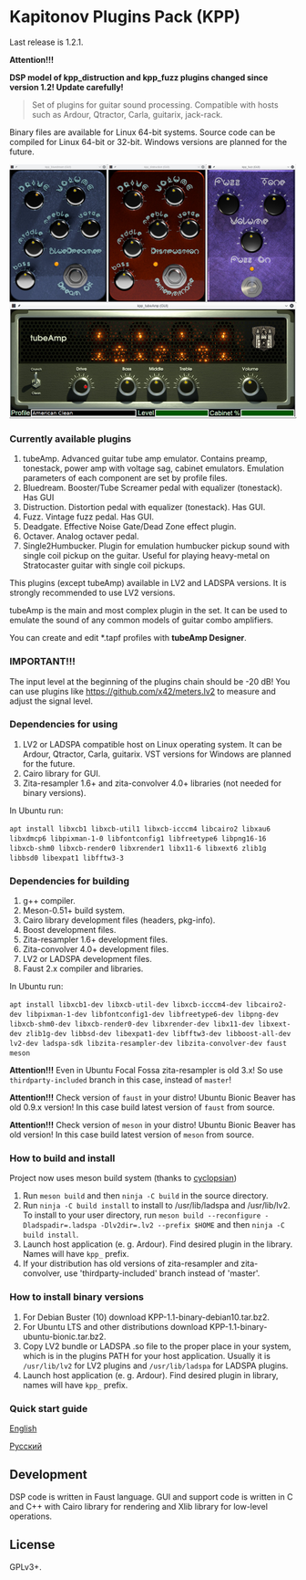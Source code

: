 Kapitonov Plugins Pack (KPP)
============================

Last release is 1.2.1.

**Attention!!!**

**DSP model of kpp_distruction and kpp_fuzz plugins changed since version 1.2!
Update carefully!**

> Set of plugins for guitar sound processing.
> Compatible with hosts such as Ardour, Qtractor, Carla,
> guitarix, jack-rack.

Binary files are available for Linux 64-bit systems.
Source code can be compiled for Linux 64-bit or 32-bit.
Windows versions are planned for the future.

![Screenshot](screen.jpg)

### Currently available plugins

1. tubeAmp.
   Advanced guitar tube amp emulator. Contains preamp,
   tonestack, power amp with voltage sag, cabinet emulators.
   Emulation parameters of each component are set by profile files.
2. Bluedream.
   Booster/Tube Screamer pedal with equalizer (tonestack).
   Has GUI
3. Distruction.
   Distortion pedal with equalizer (tonestack).
   Has GUI.
4. Fuzz.
   Vintage fuzz pedal.
   Has GUI.
5. Deadgate.
   Effective Noise Gate/Dead Zone effect plugin.
6. Octaver.
   Analog octaver pedal.
7. Single2Humbucker.
   Plugin for emulation humbucker pickup sound with
   single coil pickup on the guitar. Useful for playing
   heavy-metal on Stratocaster guitar with single coil pickups.


This plugins (except tubeAmp) available in LV2 and LADSPA versions. It is
strongly recommended to use LV2 versions.

tubeAmp is the main and most complex plugin in the set.
It can be used to emulate the sound of any common models
of guitar combo amplifiers.

You can create and edit \*.tapf profiles with **tubeAmp Designer**.

### IMPORTANT!!!

The input level at the beginning of the plugins chain should be -20 dB!
You can use plugins like https://github.com/x42/meters.lv2 to measure
and adjust the signal level.


### Dependencies for using

1. LV2 or LADSPA compatible host on Linux operating system.
   It can be Ardour, Qtractor, Carla, guitarix.
   VST versions for Windows are planned for the future.
2. Cairo library for GUI.
3. Zita-resampler 1.6+ and zita-convolver 4.0+ libraries (not needed for binary versions).

In Ubuntu run:

`apt install libxcb1 libxcb-util1 libxcb-icccm4 libcairo2 libxau6 libxdmcp6 libpixman-1-0 libfontconfig1 libfreetype6 libpng16-16 libxcb-shm0 libxcb-render0 libxrender1 libx11-6 libxext6 zlib1g libbsd0 libexpat1 libfftw3-3`

### Dependencies for building

1. g++ compiler.
2. Meson-0.51+ build system.
3. Cairo library development files (headers, pkg-info).
4. Boost development files.
5. Zita-resampler 1.6+ development files.
6. Zita-convolver 4.0+ development files.
7. LV2 or LADSPA development files.
8. Faust 2.x compiler and libraries.

In Ubuntu run:

`apt install libxcb1-dev libxcb-util-dev libxcb-icccm4-dev libcairo2-dev libpixman-1-dev libfontconfig1-dev libfreetype6-dev libpng-dev libxcb-shm0-dev libxcb-render0-dev libxrender-dev libx11-dev libxext-dev zlib1g-dev libbsd-dev libexpat1-dev libfftw3-dev libboost-all-dev lv2-dev ladspa-sdk libzita-resampler-dev libzita-convolver-dev faust meson`

**Attention!!!** Even in Ubuntu Focal Fossa zita-resampler is old 3.x! So use `thirdparty-included`
branch in this case, instead of `master`!

**Attention!!!** Check version of `faust` in your distro! Ubuntu Bionic Beaver has old 0.9.x version!
In this case build latest version of `faust` from source.

**Attention!!!** Check version of `meson` in your distro! Ubuntu Bionic Beaver has old version!
In this case build latest version of `meson` from source.

### How to build and install

Project now uses meson build system (thanks to [cyclopsian](https://github.com/cyclopsian))

1. Run `meson build` and then `ninja -C build` in the source directory.
2. Run `ninja -C build install` to install to /usr/lib/ladspa and /usr/lib/lv2.
   To install to your user directory, run
  `meson build --reconfigure -Dladspadir=.ladspa -Dlv2dir=.lv2 --prefix $HOME` and then
  `ninja -C build install`.
3. Launch host application (e. g. Ardour). Find desired plugin
   in the library. Names will have `kpp_` prefix.
4. If your distribution has old versions of zita-resampler and zita-convolver,
   use 'thirdparty-included' branch instead of 'master'.


### How to install binary versions

1. For Debian Buster (10) download KPP-1.1-binary-debian10.tar.bz2.
2. For Ubuntu LTS and other distributions download KPP-1.1-binary-ubuntu-bionic.tar.bz2.
3. Copy LV2 bundle or LADSPA .so file to the proper place in your system,
   which is in the plugins PATH for your host application. Usually it is
   `/usr/lib/lv2` for LV2 plugins and `/usr/lib/ladspa` for LADSPA plugins.
4. Launch host application (e. g. Ardour). Find desired plugin in library,
   names will have `kpp_` prefix.

### Quick start guide

[English](https://github.com/olegkapitonov/Kapitonov-Plugins-Pack/blob/master/guide.md)

[Русский](https://github.com/olegkapitonov/Kapitonov-Plugins-Pack/blob/master/guide_ru.md)


## Development

DSP code is written in Faust language. GUI and support code is written in C and C++
with Cairo library for rendering and Xlib library for low-level
operations.


## License

GPLv3+.
